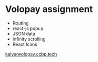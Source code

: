 # Volopay assignment

- Routing
- react-js popup
- JSON data
- infinity scrolling
- React Icons

[kalyanvolopay.ccbp.tech](kalyanvolopay.ccbp.tech)
